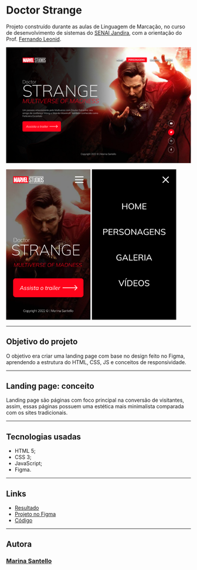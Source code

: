 # Doctor Strange

Projeto construído durante as aulas de Linguagem de Marcação, no curso de desenvolvimento de sistemas do [SENAI Jandira](https://jandira.sp.senai.br/), com a orientação do Prof. [Fernando Leonid](https://github.com/fernandoleonid).

![](./img/web.png)

<img src="./img/mobile.png" width="230px">  <img src="./img/menu.png" width="230px">

---

## Objetivo do projeto

O objetivo era criar uma landing page com base no design feito no Figma, aprendendo a estrutura do HTML, CSS, JS e conceitos de responsividade.

---

## Landing page: conceito

Landing page são páginas com foco principal na conversão de visitantes, assim, essas páginas possuem uma estética mais minimalista comparada com os sites tradicionais.

---

## Tecnologias usadas
- HTML 5;
- CSS 3;
- JavaScript;
- Figma.

---

## Links
- [Resultado](https://marinasantello.github.io/DoctorStrange/)
- [Projeto no Figma](https://www.figma.com/file/n5Jf7ulaQhZH7GuvlaDvTn/ESTRANHO-DOUTOR?node-id=5%3A34)
- [Código](https://github.com/MarinaSantello/DoctorStrange.git)

---

## Autora
### [Marina Santello](https://github.com/MarinaSantello)